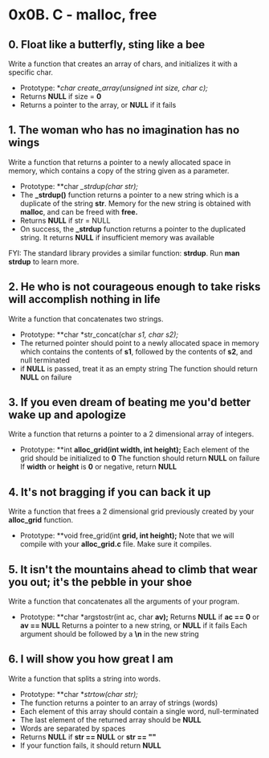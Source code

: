 # 0x0B. C - malloc, free


## 0. Float like a butterfly, sting like a bee

Write a function that creates an array of chars, and initializes it with a specific char.

- Prototype: **char *create_array(unsigned int size, char c);**
- Returns **NULL** if size = **0**
- Returns a pointer to the array, or **NULL** if it fails


## 1. The woman who has no imagination has no wings

Write a function that returns a pointer to a newly allocated space in memory, which contains a copy of the string given as a parameter.

- Prototype: **char *_strdup(char *str);**
- The **_strdup()** function returns a pointer to a new string which is a duplicate of the string **str**. Memory for the new string is obtained with **malloc**, and can be freed with **free.**
- Returns **NULL** if str = NULL
- On success, the **_strdup** function returns a pointer to the duplicated string. It returns **NULL** if insufficient memory was available

FYI: The standard library provides a similar function: **strdup**. Run **man strdup** to learn more.


## 2. He who is not courageous enough to take risks will accomplish nothing in life

Write a function that concatenates two strings.

- Prototype: **char *str_concat(char *s1, char *s2);**
- The returned pointer should point to a newly allocated space in memory which contains the contents of **s1**, followed by the contents of **s2**, and null terminated
- if **NULL** is passed, treat it as an empty string
The function should return **NULL** on failure


## 3. If you even dream of beating me you'd better wake up and apologize

Write a function that returns a pointer to a 2 dimensional array of integers.

- Prototype: **int **alloc_grid(int width, int height);**
Each element of the grid should be initialized to **0**
The function should return **NULL** on failure
If **width** or **height** is **0** or negative, return **NULL**


## 4. It's not bragging if you can back it up

Write a function that frees a 2 dimensional grid previously created by your **alloc_grid** function.

- Prototype: **void free_grid(int **grid, int height);**
Note that we will compile with your **alloc_grid.c** file. Make sure it compiles.


## 5. It isn't the mountains ahead to climb that wear you out; it's the pebble in your shoe

Write a function that concatenates all the arguments of your program.

- Prototype: **char *argstostr(int ac, char **av);**
Returns **NULL** if **ac == 0** or **av == NULL**
Returns a pointer to a new string, or **NULL** if it fails
Each argument should be followed by a **\n** in the new string


## 6. I will show you how great I am

Write a function that splits a string into words.

- Prototype: **char **strtow(char *str);**
- The function returns a pointer to an array of strings (words)
- Each element of this array should contain a single word, null-terminated
- The last element of the returned array should be **NULL**
- Words are separated by spaces
- Returns **NULL** if **str == NULL** or **str == ""**
- If your function fails, it should return **NULL**

